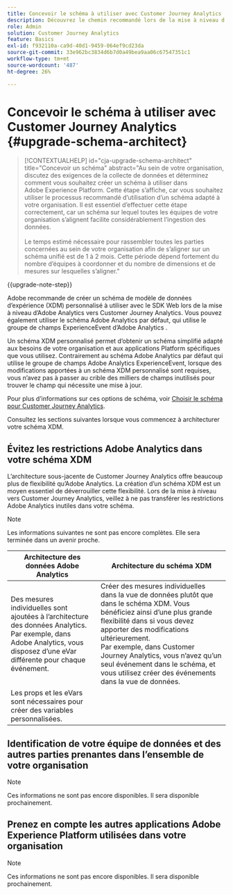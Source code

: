 ```yaml
---
title: Concevoir le schéma à utiliser avec Customer Journey Analytics
description: Découvrez le chemin recommandé lors de la mise à niveau d’Adobe Analytics vers Customer Journey Analytics
role: Admin
solution: Customer Journey Analytics
feature: Basics
exl-id: f932110a-ca9d-40d1-9459-064ef9cd23da
source-git-commit: 33e962bc3834d6b7d0a49bea9aa06c67547351c1
workflow-type: tm+mt
source-wordcount: '487'
ht-degree: 26%

---
```


# Concevoir le schéma à utiliser avec Customer Journey Analytics {#upgrade-schema-architect}

<!-- markdownlint-disable MD034 -->

>[!CONTEXTUALHELP]
>id="cja-upgrade-schema-architect"
>title="Concevoir un schéma"
>abstract="Au sein de votre organisation, discutez des exigences de la collecte de données et déterminez comment vous souhaitez créer un schéma à utiliser dans Adobe Experience Platform. Cette étape s’affiche, car vous souhaitez utiliser le processus recommandé d’utilisation d’un schéma adapté à votre organisation. Il est essentiel d’effectuer cette étape correctement, car un schéma sur lequel toutes les équipes de votre organisation s’alignent facilite considérablement l’ingestion des données.<br><br>Le temps estimé nécessaire pour rassembler toutes les parties concernées au sein de votre organisation afin de s’aligner sur un schéma unifié est de 1 à 2 mois. Cette période dépend fortement du nombre d’équipes à coordonner et du nombre de dimensions et de mesures sur lesquelles s’aligner."

<!-- markdownlint-enable MD034 -->

{{upgrade-note-step}}

Adobe recommande de créer un schéma de modèle de données d’expérience (XDM) personnalisé à utiliser avec le SDK Web lors de la mise à niveau d’Adobe Analytics vers Customer Journey Analytics. Vous pouvez également utiliser le schéma Adobe Analytics par défaut, qui utilise le groupe de champs ExperienceEvent d’Adobe Analytics .

Un schéma XDM personnalisé permet d’obtenir un schéma simplifié adapté aux besoins de votre organisation et aux applications Platform spécifiques que vous utilisez. Contrairement au schéma Adobe Analytics par défaut qui utilise le groupe de champs Adobe Analytics ExperienceEvent, lorsque des modifications apportées à un schéma XDM personnalisé sont requises, vous n’avez pas à passer au crible des milliers de champs inutilisés pour trouver le champ qui nécessite une mise à jour.

Pour plus d’informations sur ces options de schéma, voir [Choisir le schéma pour Customer Journey Analytics](/help/getting-started/cja-upgrade/cja-upgrade-schema-existing.md).

Consultez les sections suivantes lorsque vous commencez à architecturer votre schéma XDM.

## Évitez les restrictions Adobe Analytics dans votre schéma XDM

L’architecture sous-jacente de Customer Journey Analytics offre beaucoup plus de flexibilité qu’Adobe Analytics. La création d’un schéma XDM est un moyen essentiel de déverrouiller cette flexibilité. Lors de la mise à niveau vers Customer Journey Analytics, veillez à ne pas transférer les restrictions Adobe Analytics inutiles dans votre schéma.

>[!NOTE]
>
>Les informations suivantes ne sont pas encore complètes. Elle sera terminée dans un avenir proche.

| Architecture des données Adobe Analytics | Architecture du schéma XDM |
|---------|----------|
| Des mesures individuelles sont ajoutées à l’architecture des données Analytics.<br/>Par exemple, dans Adobe Analytics, vous disposez d’une eVar différente pour chaque événement. | Créer des mesures individuelles dans la vue de données plutôt que dans le schéma XDM. Vous bénéficiez ainsi d’une plus grande flexibilité dans si vous devez apporter des modifications ultérieurement.<br/>Par exemple, dans Customer Journey Analytics, vous n’avez qu’un seul événement dans le schéma, et vous utilisez créer des événements dans la vue de données. |
| Les props et les eVars sont nécessaires pour créer des variables personnalisées. |  |

## Identification de votre équipe de données et des autres parties prenantes dans l’ensemble de votre organisation

>[!NOTE]
>
>Ces informations ne sont pas encore disponibles. Il sera disponible prochainement.

## Prenez en compte les autres applications Adobe Experience Platform utilisées dans votre organisation

>[!NOTE]
>
>Ces informations ne sont pas encore disponibles. Il sera disponible prochainement.
